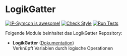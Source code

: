 # LogikGatter

[![IP-Symcon is awesome!](https://img.shields.io/badge/IP--Symcon-5.0-blue.svg)](https://www.symcon.de)
[![Check Style](https://github.com/symcon/LogikGatter/workflows/Check%20Style/badge.svg)](https://github.com/symcon/LogikGatter/actions)
[![Run Tests](https://github.com/symcon/LogikGatter/workflows/Run%20Tests/badge.svg)](https://github.com/symcon/LogikGatter/actions)

Folgende Module beinhaltet das LogikGatter Repository:

- __LogikGatter__ ([Dokumentation](https://www.symcon.de/de/service/dokumentation/modulreferenz/logikgatter/))  
	Verknüpft Variablen durch logische Operationen